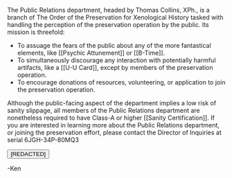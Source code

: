 The Public Relations department, headed by Thomas Collins, XPh., is a branch of The Order of the Preservation for Xenological History tasked with handling the perception of the preservation operation by the public. Its mission is threefold:

- To assuage the fears of the public about any of the more fantastical elements, like [[Psychic Attunement]] or [[B-Time]].
- To simultaneously discourage any interaction with potentially harmful artifacts, like a [[U-U Card]], except by members of the preservation operation.
- To encourage donations of resources, volunteering, or application to join the preservation operation.

Although the public-facing aspect of the department implies a low risk of sanity slippage, all members of the Public Relations department are nonetheless required to have Class-A or higher [[Sanity Certification]]. If you are interested in learning more about the Public Relations department, or joining the preservation effort, please contact the Director of Inquiries at serial 6JGH-34P-80MQ3

<div id="spoiler" style="display:none">

If the public ever found out the true purpose or extent of these operations, they'd be dissolved in a heartbeat. Don't ever let on to a nonmember or a newcomer what we're actually about. They'd never understand. 

</div>

<button title="Click to show/hide content" type="button" onclick="if(document.getElementById('spoiler') .style.display=='none') {document.getElementById('spoiler') .style.display=''}else{document.getElementById('spoiler') .style.display='none'}">[REDACTED]</button>

<spoiler></spoiler>

-Ken